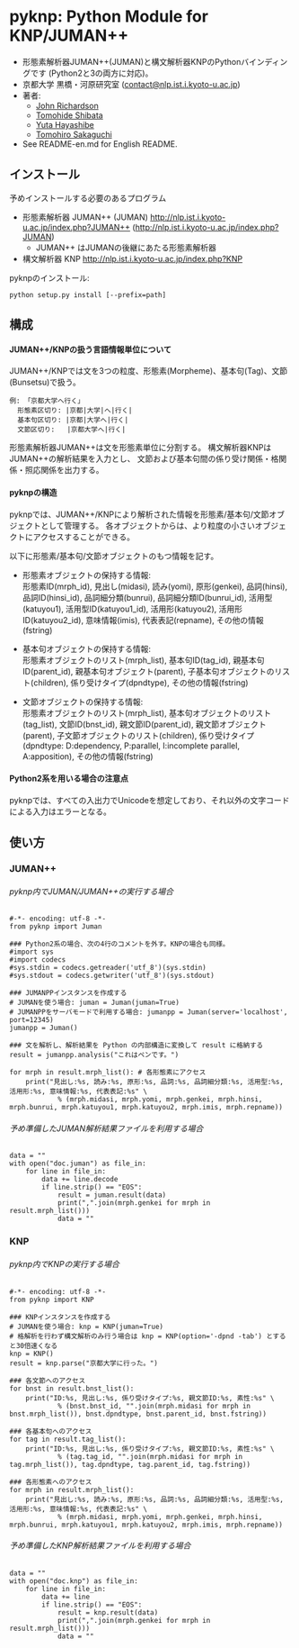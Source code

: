 # pyknp: Python Module for KNP/JUMAN++

- 形態素解析器JUMAN++(JUMAN)と構文解析器KNPのPythonバインディングです (Python2と3の両方に対応)。
- 京都大学 黒橋・河原研究室 (contact@nlp.ist.i.kyoto-u.ac.jp)
- 著者:
    - [John Richardson](john@nlp.ist.i.kyoto-u.ac.jp)
    - [Tomohide Shibata](shibata@i.kyoto-u.ac.jp)
    - [Yuta Hayashibe](yuta-h@i.kyoto-u.ac.jp)
    - [Tomohiro Sakaguchi](sakaguchi@nlp.ist.i.kyoto-u.ac.jp)
- See README-en.md for English README.

## インストール
予めインストールする必要のあるプログラム
- 形態素解析器 JUMAN++ (JUMAN) http://nlp.ist.i.kyoto-u.ac.jp/index.php?JUMAN++ (http://nlp.ist.i.kyoto-u.ac.jp/index.php?JUMAN)
    - JUMAN++ はJUMANの後継にあたる形態素解析器
- 構文解析器 KNP http://nlp.ist.i.kyoto-u.ac.jp/index.php?KNP

pyknpのインストール:
```
python setup.py install [--prefix=path]
```

## 構成

#### JUMAN++/KNPの扱う言語情報単位について
JUMAN++/KNPでは文を3つの粒度、形態素(Morpheme)、基本句(Tag)、文節(Bunsetsu)で扱う。
```
例: 「京都大学へ行く」
  形態素区切り: |京都|大学|へ|行く|
  基本句区切り: |京都|大学へ|行く|
  文節区切り:   |京都大学へ|行く|
```
形態素解析器JUMAN++は文を形態素単位に分割する。
構文解析器KNPはJUMAN++の解析結果を入力とし、
文節および基本句間の係り受け関係・格関係・照応関係を出力する。


#### pyknpの構造
pyknpでは、JUMAN++/KNPにより解析された情報を形態素/基本句/文節オブジェクトとして管理する。
各オブジェクトからは、より粒度の小さいオブジェクトにアクセスすることができる。

以下に形態素/基本句/文節オブジェクトのもつ情報を記す。
- 形態素オブジェクトの保持する情報:  
    形態素ID(mrph_id), 見出し(midasi), 読み(yomi), 原形(genkei), 品詞(hinsi), 品詞ID(hinsi_id),
    品詞細分類(bunrui), 品詞細分類ID(bunrui_id), 活用型(katuyou1), 活用型ID(katuyou1_id), 
    活用形(katuyou2), 活用形ID(katuyou2_id), 意味情報(imis), 代表表記(repname), その他の情報(fstring)

- 基本句オブジェクトの保持する情報:  
    形態素オブジェクトのリスト(mrph_list), 基本句ID(tag_id),
    親基本句ID(parent_id), 親基本句オブジェクト(parent), 
    子基本句オブジェクトのリスト(children),
    係り受けタイプ(dpndtype), その他の情報(fstring)

- 文節オブジェクトの保持する情報:  
    形態素オブジェクトのリスト(mrph_list), 基本句オブジェクトのリスト(tag_list), 
    文節ID(bnst_id), 親文節ID(parent_id), 親文節オブジェクト(parent), 子文節オブジェクトのリスト(children),
    係り受けタイプ(dpndtype: D:dependency, P:parallel, I:incomplete parallel, A:apposition), 
    その他の情報(fstring)

#### Python2系を用いる場合の注意点
pyknpでは、すべての入出力でUnicodeを想定しており、それ以外の文字コードによる入力はエラーとなる。




## 使い方
### JUMAN++
###### pyknp内でJUMAN/JUMAN++の実行する場合  
    #-*- encoding: utf-8 -*-
    from pyknp import Juman

    ### Python2系の場合、次の4行のコメントを外す。KNPの場合も同様。
    #import sys
    #import codecs
    #sys.stdin = codecs.getreader('utf_8')(sys.stdin)
    #sys.stdout = codecs.getwriter('utf_8')(sys.stdout)
    
    ### JUMANPPインスタンスを作成する
    # JUMANを使う場合: juman = Juman(juman=True)
    # JUMANPPをサーバモードで利用する場合: jumanpp = Juman(server='localhost', port=12345)
    jumanpp = Juman()   

    ### 文を解析し、解析結果を Python の内部構造に変換して result に格納する
    result = jumanpp.analysis("これはペンです。")  
    
    for mrph in result.mrph_list(): # 各形態素にアクセス
        print("見出し:%s, 読み:%s, 原形:%s, 品詞:%s, 品詞細分類:%s, 活用型:%s, 活用形:%s, 意味情報:%s, 代表表記:%s" \
                % (mrph.midasi, mrph.yomi, mrph.genkei, mrph.hinsi, mrph.bunrui, mrph.katuyou1, mrph.katuyou2, mrph.imis, mrph.repname))

###### 予め準備したJUMAN解析結果ファイルを利用する場合
    data = ""
    with open("doc.juman") as file_in:
        for line in file_in:
            data += line.decode
            if line.strip() == "EOS":
                result = juman.result(data)
                print(",".join(mrph.genkei for mrph in result.mrph_list()))
                data = ""

### KNP
###### pyknp内でKNPの実行する場合  
    #-*- encoding: utf-8 -*-
    from pyknp import KNP
    
    ### KNPインスタンスを作成する
    # JUMANを使う場合: knp = KNP(juman=True)
    # 格解析を行わず構文解析のみ行う場合は knp = KNP(option='-dpnd -tab') とすると30倍速くなる
    knp = KNP()     
    result = knp.parse("京都大学に行った。")
    
    ### 各文節へのアクセス
    for bnst in result.bnst_list():
        print("ID:%s, 見出し:%s, 係り受けタイプ:%s, 親文節ID:%s, 素性:%s" \
                % (bnst.bnst_id, "".join(mrph.midasi for mrph in bnst.mrph_list()), bnst.dpndtype, bnst.parent_id, bnst.fstring))
    
    ### 各基本句へのアクセス
    for tag in result.tag_list():
        print("ID:%s, 見出し:%s, 係り受けタイプ:%s, 親文節ID:%s, 素性:%s" \
                % (tag.tag_id, "".join(mrph.midasi for mrph in tag.mrph_list()), tag.dpndtype, tag.parent_id, tag.fstring))
    
    ### 各形態素へのアクセス
    for mrph in result.mrph_list():
        print("見出し:%s, 読み:%s, 原形:%s, 品詞:%s, 品詞細分類:%s, 活用型:%s, 活用形:%s, 意味情報:%s, 代表表記:%s" \
                % (mrph.midasi, mrph.yomi, mrph.genkei, mrph.hinsi, mrph.bunrui, mrph.katuyou1, mrph.katuyou2, mrph.imis, mrph.repname))


###### 予め準備したKNP解析結果ファイルを利用する場合
    data = ""
    with open("doc.knp") as file_in:
        for line in file_in:
            data += line
            if line.strip() == "EOS":
                result = knp.result(data)
                print(",".join(mrph.genkei for mrph in result.mrph_list()))
                data = ""


